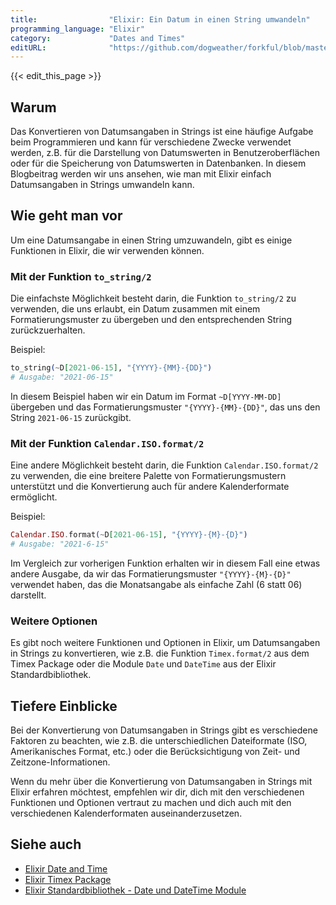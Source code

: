```yaml
---
title:                "Elixir: Ein Datum in einen String umwandeln"
programming_language: "Elixir"
category:             "Dates and Times"
editURL:              "https://github.com/dogweather/forkful/blob/master/content/de/elixir/converting-a-date-into-a-string.md"
---
```


{{< edit_this_page >}}

## Warum

Das Konvertieren von Datumsangaben in Strings ist eine häufige Aufgabe beim Programmieren und kann für verschiedene Zwecke verwendet werden, z.B. für die Darstellung von Datumswerten in Benutzeroberflächen oder für die Speicherung von Datumswerten in Datenbanken. In diesem Blogbeitrag werden wir uns ansehen, wie man mit Elixir einfach Datumsangaben in Strings umwandeln kann.

## Wie geht man vor

Um eine Datumsangabe in einen String umzuwandeln, gibt es einige Funktionen in Elixir, die wir verwenden können.

### Mit der Funktion `to_string/2`

Die einfachste Möglichkeit besteht darin, die Funktion `to_string/2` zu verwenden, die uns erlaubt, ein Datum zusammen mit einem Formatierungsmuster zu übergeben und den entsprechenden String zurückzuerhalten.

Beispiel:

```Elixir
to_string(~D[2021-06-15], "{YYYY}-{MM}-{DD}")
# Ausgabe: "2021-06-15"
```

In diesem Beispiel haben wir ein Datum im Format `~D[YYYY-MM-DD]` übergeben und das Formatierungsmuster `"{YYYY}-{MM}-{DD}"`, das uns den String `2021-06-15` zurückgibt.

### Mit der Funktion `Calendar.ISO.format/2`

Eine andere Möglichkeit besteht darin, die Funktion `Calendar.ISO.format/2` zu verwenden, die eine breitere Palette von Formatierungsmustern unterstützt und die Konvertierung auch für andere Kalenderformate ermöglicht.

Beispiel:

```Elixir
Calendar.ISO.format(~D[2021-06-15], "{YYYY}-{M}-{D}")
# Ausgabe: "2021-6-15"
```

Im Vergleich zur vorherigen Funktion erhalten wir in diesem Fall eine etwas andere Ausgabe, da wir das Formatierungsmuster `"{YYYY}-{M}-{D}"` verwendet haben, das die Monatsangabe als einfache Zahl (6 statt 06) darstellt.

### Weitere Optionen

Es gibt noch weitere Funktionen und Optionen in Elixir, um Datumsangaben in Strings zu konvertieren, wie z.B. die Funktion `Timex.format/2` aus dem Timex Package oder die Module `Date` und `DateTime` aus der Elixir Standardbibliothek.

## Tiefere Einblicke

Bei der Konvertierung von Datumsangaben in Strings gibt es verschiedene Faktoren zu beachten, wie z.B. die unterschiedlichen Dateiformate (ISO, Amerikanisches Format, etc.) oder die Berücksichtigung von Zeit- und Zeitzone-Informationen.

Wenn du mehr über die Konvertierung von Datumsangaben in Strings mit Elixir erfahren möchtest, empfehlen wir dir, dich mit den verschiedenen Funktionen und Optionen vertraut zu machen und dich auch mit den verschiedenen Kalenderformaten auseinanderzusetzen.

## Siehe auch

- [Elixir Date and Time](https://elixirschool.com/de/lessons/advanced/datetime/)
- [Elixir Timex Package](https://hexdocs.pm/timex/Timex.html)
- [Elixir Standardbibliothek - Date und DateTime Module](https://hexdocs.pm/elixir/Kernel.Date.html)